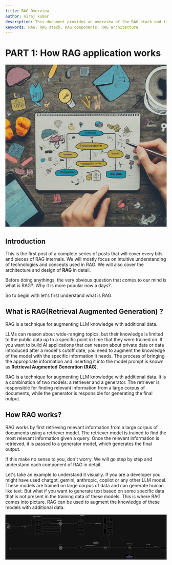 ```yaml
---
title: RAG Overview
author: niraj kumar
description: This document provides an overview of the RAG stack and its components.
keywords: RAG, RAG stack, RAG components, RAG architecture
---
```


# PART 1: How RAG application works

<img src="../images/rag_part1.jpeg" alt="RAG Application" width="100%" height="65%">

## Introduction

This is the first post of a complete series of posts that will cover every bits and pieces of RAG internals. We will mostly focus on intuitive understanding of technologies and concepts used in RAG. We will also cover the architecture and design of **RAG** in detail.

Before doing anythings, the very obvious question that comes to our mind is what is RAG?. Why it is more popular now a days?.

So to begin with let's first understand what is RAG.

## What is RAG(Retrieval Augmented Generation) ?

RAG is a technique for augmenting LLM knowledge with additional data.

LLMs can reason about wide-ranging topics, but their knowledge is limited to the public data up to a specific point in time that they were trained on. If you want to build AI applications that can reason about private data or data introduced after a model's cutoff date, you need to augment the knowledge of the model with the specific information it needs. The process of bringing the appropriate information and inserting it into the model prompt is known as **Retrieval Augmented Generation (RAG)**.

RAG is a technique for augmenting LLM knowledge with additional data. It is a combination of two models: a retriever and a generator. The retriever is responsible for finding relevant information from a large corpus of documents, while the generator is responsible for generating the final output.

## How RAG works? 

RAG works by first retrieving relevant information from a large corpus of documents using a retriever model. The retriever model is trained to find the most relevant information given a query. Once the relevant information is retrieved, it is passed to a generator model, which generates the final output.

If this make no sense to you, don't worry. We will go step by step and understand each component of RAG in detail.

Let's take an example to understand it visually. If you are a developer you might have used chatgpt, gemini, anthropic, copilot or any other LLM model. These models are trained on large corpus of data and can generate human like text. But what if you want to generate text based on some specific data that is not present in the training data of these models. This is where RAG comes into picture. RAG can be used to augment the knowledge of these models with additional data.

![Alt Text](../images/RAG.png)